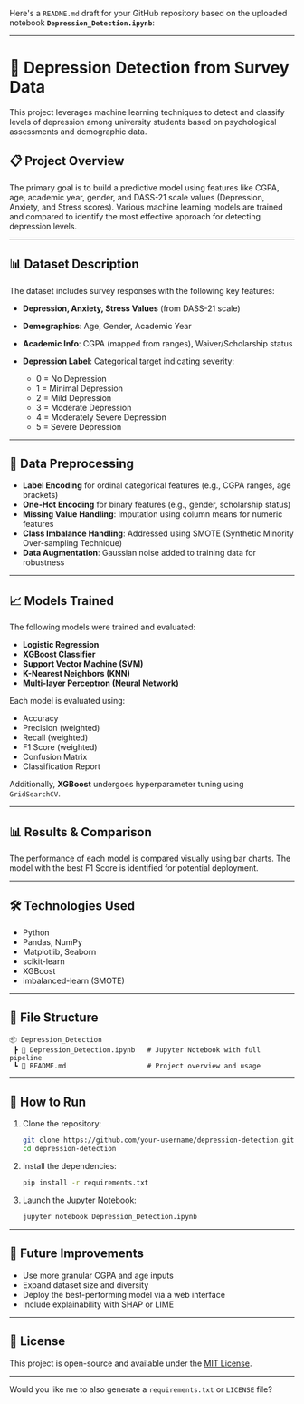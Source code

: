Here's a `README.md` draft for your GitHub repository based on the uploaded notebook **`Depression_Detection.ipynb`**:

---

# 🧠 Depression Detection from Survey Data

This project leverages machine learning techniques to detect and classify levels of depression among university students based on psychological assessments and demographic data.

## 📋 Project Overview

The primary goal is to build a predictive model using features like CGPA, age, academic year, gender, and DASS-21 scale values (Depression, Anxiety, and Stress scores). Various machine learning models are trained and compared to identify the most effective approach for detecting depression levels.

---

## 📊 Dataset Description

The dataset includes survey responses with the following key features:

* **Depression, Anxiety, Stress Values** (from DASS-21 scale)
* **Demographics**: Age, Gender, Academic Year
* **Academic Info**: CGPA (mapped from ranges), Waiver/Scholarship status
* **Depression Label**: Categorical target indicating severity:

  * 0 = No Depression
  * 1 = Minimal Depression
  * 2 = Mild Depression
  * 3 = Moderate Depression
  * 4 = Moderately Severe Depression
  * 5 = Severe Depression

---

## 🧼 Data Preprocessing

* **Label Encoding** for ordinal categorical features (e.g., CGPA ranges, age brackets)
* **One-Hot Encoding** for binary features (e.g., gender, scholarship status)
* **Missing Value Handling**: Imputation using column means for numeric features
* **Class Imbalance Handling**: Addressed using SMOTE (Synthetic Minority Over-sampling Technique)
* **Data Augmentation**: Gaussian noise added to training data for robustness

---

## 📈 Models Trained

The following models were trained and evaluated:

* **Logistic Regression**
* **XGBoost Classifier**
* **Support Vector Machine (SVM)**
* **K-Nearest Neighbors (KNN)**
* **Multi-layer Perceptron (Neural Network)**

Each model is evaluated using:

* Accuracy
* Precision (weighted)
* Recall (weighted)
* F1 Score (weighted)
* Confusion Matrix
* Classification Report

Additionally, **XGBoost** undergoes hyperparameter tuning using `GridSearchCV`.

---

## 📊 Results & Comparison

The performance of each model is compared visually using bar charts. The model with the best F1 Score is identified for potential deployment.

---

## 🛠 Technologies Used

* Python
* Pandas, NumPy
* Matplotlib, Seaborn
* scikit-learn
* XGBoost
* imbalanced-learn (SMOTE)

---

## 📁 File Structure

```
📦 Depression_Detection
 ┣ 📜 Depression_Detection.ipynb   # Jupyter Notebook with full pipeline
 ┗ 📜 README.md                    # Project overview and usage
```

---

## 🚀 How to Run

1. Clone the repository:

   ```bash
   git clone https://github.com/your-username/depression-detection.git
   cd depression-detection
   ```

2. Install the dependencies:

   ```bash
   pip install -r requirements.txt
   ```

3. Launch the Jupyter Notebook:

   ```bash
   jupyter notebook Depression_Detection.ipynb
   ```

---

## 📌 Future Improvements

* Use more granular CGPA and age inputs
* Expand dataset size and diversity
* Deploy the best-performing model via a web interface
* Include explainability with SHAP or LIME

---

## 📄 License

This project is open-source and available under the [MIT License](LICENSE).

---

Would you like me to also generate a `requirements.txt` or `LICENSE` file?

